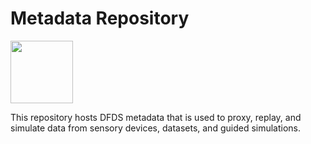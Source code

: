 # Metadata Repository

<img src="https://i.imgur.com/xSieE3V.png" height="100px">

This repository hosts DFDS metadata that is used to proxy, replay, and simulate data from sensory devices,
datasets, and guided simulations.
